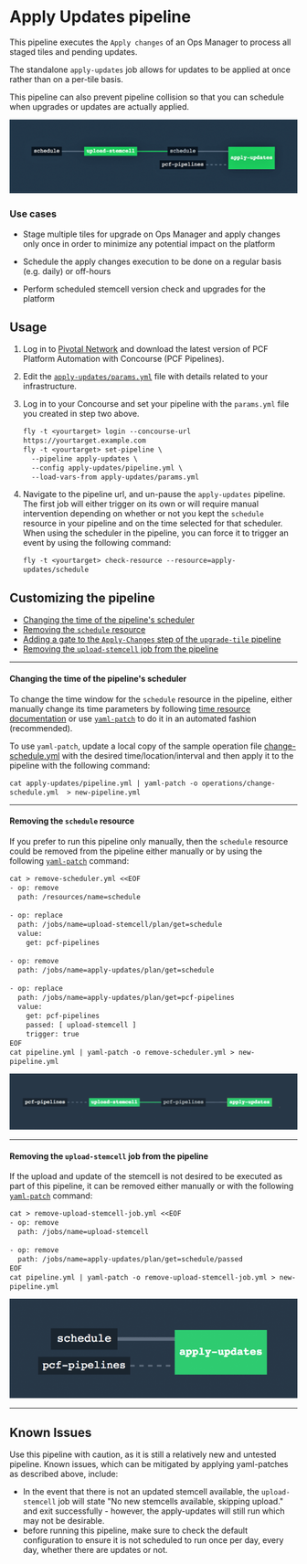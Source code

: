 # Apply Updates pipeline

This pipeline executes the `Apply changes` of an Ops Manager to process all staged tiles and pending updates.

The standalone `apply-updates` job allows for updates to be applied at once rather than on a per-tile basis.

This pipeline can also prevent pipeline collision so that you can schedule when upgrades or updates are actually applied.

![Apply Updates pipeline](embed-main.png)

### Use cases

- Stage multiple tiles for upgrade on Ops Manager and apply changes only once in order to minimize any potential impact on the platform

- Schedule the apply changes execution to be done on a regular basis (e.g. daily) or off-hours

- Perform scheduled stemcell version check and upgrades for the platform

## Usage

1. Log in to [Pivotal Network](https://network.pivotal.io/products/pcf-automation) and download the latest version of PCF Platform Automation with Concourse (PCF Pipelines).

1. Edit the [`apply-updates/params.yml`](params.yml) file with details related to your infrastructure.

1. Log in to your Concourse and set your pipeline with the `params.yml` file you created in step two above.
   ```
   fly -t <yourtarget> login --concourse-url https://yourtarget.example.com
   fly -t <yourtarget> set-pipeline \
     --pipeline apply-updates \
     --config apply-updates/pipeline.yml \
     --load-vars-from apply-updates/params.yml
   ```

1. Navigate to the pipeline url, and un-pause the `apply-updates` pipeline.   
   The first job will either trigger on its own or will require manual intervention depending on whether or not you kept the `schedule` resource in your pipeline and on the time selected for that scheduler.   
   When using the scheduler in the pipeline, you can force it to trigger an event by using the following command:
   ```
   fly -t <yourtarget> check-resource --resource=apply-updates/schedule
   ```


## Customizing the pipeline

- [Changing the time of the pipeline's scheduler](#change-time-of-scheduler)
- [Removing the `schedule` resource](#remove-schedule-resource)
- [Adding a gate to the `Apply-Changes` step of the `upgrade-tile` pipeline](#gated-apply-changes)
- [Removing the `upload-stemcell` job from the pipeline](#remove-upload-stemcell)

---

#### <a name="change-time-of-scheduler"> Changing the time of the pipeline's scheduler

To change the time window for the `schedule` resource in the pipeline, either manually change its time parameters by following [time resource documentation](https://github.com/concourse/time-resource) or use [`yaml-patch`](https://github.com/pivotal-cf/yaml-patch) to do it in an automated fashion (recommended).

To use `yaml-patch`, update a local copy of the sample operation file
 [change-schedule.yml](https://github.com/pivotal-cf/pcf-pipelines/blob/master/operations/change-schedule.yml) with the desired time/location/interval and then apply it to the pipeline with the following command:

```
cat apply-updates/pipeline.yml | yaml-patch -o operations/change-schedule.yml  > new-pipeline.yml
```

---

#### <a name="remove-schedule-resource"> Removing the `schedule` resource
If you prefer to run this pipeline only manually, then the `schedule` resource could be removed from the pipeline either manually or by using the following [`yaml-patch`](https://github.com/krishicks/yaml-patch) command:

```
cat > remove-scheduler.yml <<EOF
- op: remove
  path: /resources/name=schedule

- op: replace
  path: /jobs/name=upload-stemcell/plan/get=schedule
  value:
    get: pcf-pipelines

- op: remove
  path: /jobs/name=apply-updates/plan/get=schedule

- op: replace
  path: /jobs/name=apply-updates/plan/get=pcf-pipelines
  value:
    get: pcf-pipelines
    passed: [ upload-stemcell ]
    trigger: true
EOF
cat pipeline.yml | yaml-patch -o remove-scheduler.yml > new-pipeline.yml
```
![Apply Updates pipeline](embed-remove-schedule.png)


---

#### <a name="remove-upload-stemcell"> Removing the `upload-stemcell` job from the pipeline

If the upload and update of the stemcell is not desired to be executed as part of this pipeline, it can be removed either manually or with the following [`yaml-patch`](https://github.com/krishicks/yaml-patch) command:
```
cat > remove-upload-stemcell-job.yml <<EOF
- op: remove
  path: /jobs/name=upload-stemcell

- op: remove
  path: /jobs/name=apply-updates/plan/get=schedule/passed
EOF
cat pipeline.yml | yaml-patch -o remove-upload-stemcell-job.yml > new-pipeline.yml
```
![Apply Updates pipeline](embed-apply-changes-only.png)

---

## Known Issues

Use this pipeline with caution, as it is still a relatively new and untested pipeline. Known issues, which can be mitigated by applying yaml-patches as described above, include:
- In the event that there is not an updated stemcell available, the `upload-stemcell` job will state "No new stemcells available, skipping upload." and exit successfully - however, the apply-updates will still run which may not be desirable. 
- before running this pipeline, make sure to check the default configuration to ensure it is not scheduled to run once per day, every day, whether there are updates or not.
